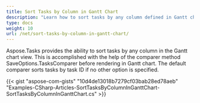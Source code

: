 ```yaml
---
title: Sort Tasks by Column in Gantt Chart
description: "Learn how to sort tasks by any column defined in Gantt chart view using Aspose.Tasks for .NET."
type: docs
weight: 10
url: /net/sort-tasks-by-column-in-gantt-chart/
---
```


Aspose.Tasks provides the ability to sort tasks by any column in the Gantt chart view. This is accomplished with the help of the comparer method SaveOptions.TasksComparer before rendering in Gantt chart. The default comparer sorts tasks by task ID if no other option is specified.

{{< gist "aspose-com-gists" "10d4de13018b7279cf03bab28ed78aeb" "Examples-CSharp-Articles-SortTasksByColumnInGanttChart-SortTasksByColumnInGanttChart.cs" >}}
